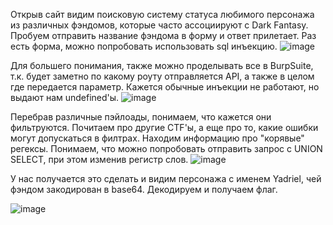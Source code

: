 Открыв сайт видим поисковую систему статуса любимого персонажа из различных фэндомов, которые часто ассоциируют с Dark Fantasy. Пробуем отправить название фэндома в форму и ответ прилетает. Раз есть форма, можно попробовать использовать sql инъекцию.
![image](https://github.com/bysmaks/baumanka_ctf/assets/74861618/d8dc65ab-5ca4-498e-b51c-d7787f3bafaa)

Для большего понимания, также можно проделывать все в BurpSuite, т.к. будет заметно по какому роуту отправляется API, а также в целом где передается параметр. Кажется обычные инъекции не работают, но выдают нам undefined'ы.
![image](https://github.com/bysmaks/baumanka_ctf/assets/74861618/00a01d2f-b5c9-43a9-bd15-40597bbfd166)

Перебрав различные пэйлоады, понимаем, что кажется они фильтруются. Почитаем про другие CTF'ы, а еще про то, какие ошибки могут допускаться в филтрах. Находим информацию про "корявые" регексы. Понимаем, что можно попробовать отправить запрос с UNION SELECT, при этом изменив регистр слов.
![image](https://github.com/bysmaks/baumanka_ctf/assets/74861618/374c5cce-24ea-4185-b5e4-585dc4d788d6)

У нас получается это сделать и видим персонажа с именем Yadriel, чей фэндом закодирован в base64. Декодируем и получаем флаг.

![image](https://github.com/bysmaks/baumanka_ctf/assets/74861618/6b99d445-d42f-42f0-84a9-cd4df16a5a03)


